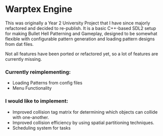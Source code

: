 # Warptex Engine
This was originally a Year 2 University Project that I have since majorly refactored and decided to re-publish.
It is a basic C++-based SDL2 setup for making Bullet Hell Patterning and Gameplay, designed to be somewhat
flexible with configurable pattern generation and loading pattern designs from dat files.

Not all features have been ported or refactored yet, so a lot of features are currently missing.
### Currently reimplementing:
- Loading Patterns from config files
- Menu Functionality

### I would like to implement:
- Improved collision tag matrix for determining which objects can collide with one-another.
- Improved collision efficiency by using spatial partitioning techniques.
- Scheduling system for tasks
